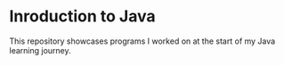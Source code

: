# Inroduction to Java
This repository showcases programs I worked on at the start of my Java learning journey. 
